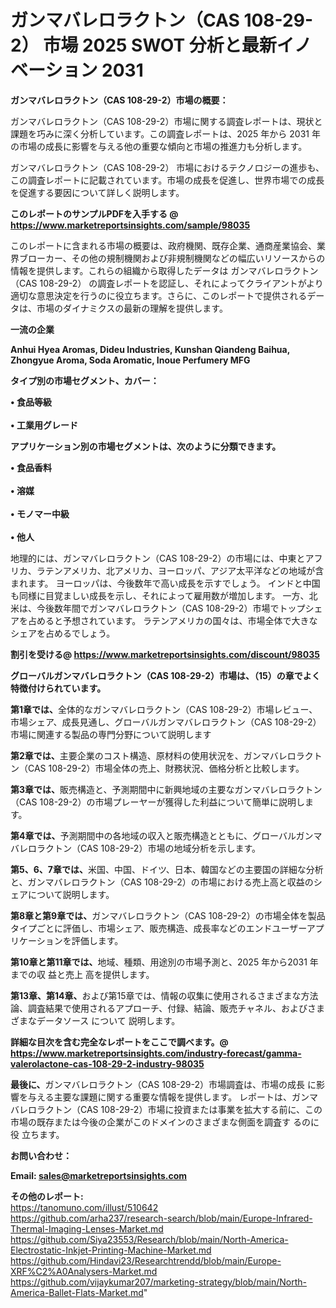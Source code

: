 # ガンマバレロラクトン（CAS 108-29-2） 市場 2025 SWOT 分析と最新イノベーション 2031

<strong><b>ガンマバレロラクトン（CAS 108-29-2）市場の概要：</b></strong>

ガンマバレロラクトン（CAS 108-29-2）市場に関する調査レポートは、現状と課題を巧みに深く分析しています。この調査レポートは、2025 年から 2031 年の市場の成長に影響を与える他の重要な傾向と市場の推進力も分析します。

ガンマバレロラクトン（CAS 108-29-2） 市場におけるテクノロジーの進歩も、この調査レポートに記載されています。市場の成長を促進し、世界市場での成長を促進する要因について詳しく説明します。

<strong>このレポートのサンプルPDFを入手する @ <a href=https://www.marketreportsinsights.com/sample/98035>https://www.marketreportsinsights.com/sample/98035</a></strong>

このレポートに含まれる市場の概要は、政府機関、既存企業、通商産業協会、業界ブローカー、その他の規制機関および非規制機関などの幅広いリソースからの情報を提供します。これらの組織から取得したデータは ガンマバレロラクトン（CAS 108-29-2） の調査レポートを認証し、それによってクライアントがより適切な意思決定を行うのに役立ちます。さらに、このレポートで提供されるデータは、市場のダイナミクスの最新の理解を提供します。

<strong>一流の企業</strong>

<strong><b>Anhui Hyea Aromas, Dideu Industries, Kunshan Qiandeng Baihua, Zhongyue Aroma, Soda Aromatic, Inoue Perfumery MFG</b></strong>

<strong><b>タイプ別の市場セグメント、カバー：</b></strong>

<strong>• 食品等級<br><br>• 工業用グレード</strong>

<strong><b>アプリケーション別の市場セグメントは、次のように分類できます。</b></strong>

<strong>• 食品香料<br><br>• 溶媒<br><br>• モノマー中級<br><br>• 他人</strong>

 地理的には、ガンマバレロラクトン（CAS 108-29-2）の市場には、中東とアフリカ、ラテンアメリカ、北アメリカ、ヨーロッパ、アジア太平洋などの地域が含まれます。 ヨーロッパは、今後数年で高い成長を示すでしょう。 インドと中国も同様に目覚ましい成長を示し、それによって雇用数が増加します。 一方、北米は、今後数年間でガンマバレロラクトン（CAS 108-29-2）市場でトップシェアを占めると予想されています。 ラテンアメリカの国々は、市場全体で大きなシェアを占めるでしょう。

<strong>割引を受ける@ <a href=https://www.marketreportsinsights.com/discount/98035>https://www.marketreportsinsights.com/discount/98035</a></strong>

<strong><b>グローバルガンマバレロラクトン（CAS 108-29-2）市場は、（15）の章でよく特徴付けられています。</b></strong>

<strong><b>第</b></strong><strong><b>1章では、</b></strong>全体的なガンマバレロラクトン（CAS 108-29-2）市場レビュー、市場シェア、成長見通し、グローバルガンマバレロラクトン（CAS 108-29-2）市場に関連する製品の専門分野について説明します

<strong><b>第2章では、</b></strong>主要企業のコスト構造、原材料の使用状況を、ガンマバレロラクトン（CAS 108-29-2）市場全体の売上、財務状況、価格分析と比較します。

<strong><b>第3章では、</b></strong>販売構造と、予測期間中に新興地域の主要なガンマバレロラクトン（CAS 108-29-2）の市場プレーヤーが獲得した利益について簡単に説明します。

<strong><b>第4章では、</b></strong>予測期間中の各地域の収入と販売構造とともに、グローバルガンマバレロラクトン（CAS 108-29-2）市場の地域分析を示します。

<strong><b>第5、6、7章では、</b></strong>米国、中国、ドイツ、日本、韓国などの主要国の詳細な分析と、ガンマバレロラクトン（CAS 108-29-2）の市場における売上高と収益のシェアについて説明します。

<strong><b>第8章と第9章では、</b></strong>ガンマバレロラクトン（CAS 108-29-2）の市場全体を製品タイプごとに評価し、市場シェア、販売構造、成長率などのエンドユーザーアプリケーションを評価します。

<strong><b>第10章と第11章では、</b></strong>地域、種類、用途別の市場予測と、2025 年から2031 年までの収 益と売上 高を提供します。

<strong><b>第13章、第14章、</b></strong>および第15章では、情報の収集に使用されるさまざまな方法論、調査結果で使用されるアプローチ、付録、結論、販売チャネル、およびさまざまなデータソース について 説明します。

<strong>詳細な目次を含む完全なレポートをここで調べます。@ <a href=https://www.marketreportsinsights.com/industry-forecast/gamma-valerolactone-cas-108-29-2-industry-98035>https://www.marketreportsinsights.com/industry-forecast/gamma-valerolactone-cas-108-29-2-industry-98035</a></strong>

<strong><b>最後に、</b></strong>ガンマバレロラクトン（CAS 108-29-2）市場調査は、市場の成長 に影響を</a>与える主要な課題に関する重要な情報を提供します。 レポートは、ガンマバレロラクトン（CAS 108-29-2）市場に投資または事業を拡大する前に、この市場の既存または今後の企業がこのドメインのさまざまな側面を調査す るのに役 立ちます。

<strong><b>お問い合わせ：</b></strong>

<strong>Email: </strong><a href=mailto:sales@marketreportsinsights.com><strong>sales@marketreportsinsights.com</strong></a>

<strong>その他のレポート:</strong>
<br>
<a href=https://tanomuno.com/illust/510642>https://tanomuno.com/illust/510642</a>
<br>
<a href=https://github.com/arha237/research-search/blob/main/Europe-Infrared-Thermal-Imaging-Lenses-Market.md>https://github.com/arha237/research-search/blob/main/Europe-Infrared-Thermal-Imaging-Lenses-Market.md</a>
<br>
<a href=https://github.com/Siya23553/Research/blob/main/North-America-Electrostatic-Inkjet-Printing-Machine-Market.md>https://github.com/Siya23553/Research/blob/main/North-America-Electrostatic-Inkjet-Printing-Machine-Market.md</a>
<br>
<a href=https://github.com/Hindavi23/Researchtrendd/blob/main/Europe-XRF%C2%A0Analysers-Market.md>https://github.com/Hindavi23/Researchtrendd/blob/main/Europe-XRF%C2%A0Analysers-Market.md</a>
<br>
<a href=https://github.com/vijaykumar207/marketing-strategy/blob/main/North-America-Ballet-Flats-Market.md>https://github.com/vijaykumar207/marketing-strategy/blob/main/North-America-Ballet-Flats-Market.md</a>"
